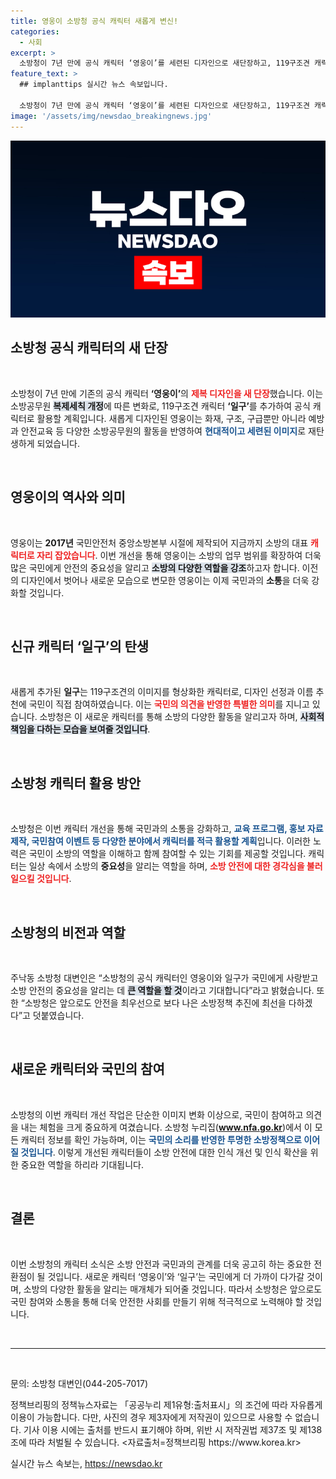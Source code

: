 ```yaml
---
title: 영웅이 소방청 공식 캐릭터 새롭게 변신!
categories:
  - 사회
excerpt: >
  소방청이 7년 만에 공식 캐릭터 ‘영웅이’를 세련된 디자인으로 새단장하고, 119구조견 캐릭터 ‘일구’를 추가했습니다. 변화된 캐릭터들을 통해 소방의 중요성을 알리고 국민과의 소통을 강화하겠다는 계획입니다!
feature_text: >
  ## implanttips 실시간 뉴스 속보입니다.

  소방청이 7년 만에 공식 캐릭터 ‘영웅이’를 세련된 디자인으로 새단장하고, 119구조견 캐릭터 ‘일구’를 추가했습니다. 변화된 캐릭터들을 통해 소방의 중요성을 알리고 국민과의 소통을 강화하겠다는 계획입니다!
image: '/assets/img/newsdao_breakingnews.jpg'
---
```


<p><img src="/assets/img/newsdao_breakingnews.jpg" alt="implanttips 속보" /></p>

<h2 data-ke-size="size26">소방청 공식 캐릭터의 새 단장</h2>

<p data-ke-size="size16">&nbsp;</p>

<p>소방청이 7년 만에 기존의 공식 캐릭터 <strong>‘영웅이’</strong>의 <b><span style="color: #ee2323;">제복 디자인을 새 단장</span></b>했습니다. 이는 소방공무원 <b><span style="background-color: #21538527;">복제세칙 개정</span></b>에 따른 변화로, 119구조견 캐릭터 <strong>‘일구’</strong>를 추가하여 공식 캐릭터로 활용할 계획입니다. 새롭게 디자인된 영웅이는 화재, 구조, 구급뿐만 아니라 예방과 안전교육 등 다양한 소방공무원의 활동을 반영하여 <b><span style="color: #1a5490;">현대적이고 세련된 이미지</span></b>로 재탄생하게 되었습니다.</p>

<p data-ke-size="size16">&nbsp;</p>

<h2 data-ke-size="size26">영웅이의 역사와 의미</h2>

<p data-ke-size="size16">&nbsp;</p>

<p>영웅이는 <strong>2017년</strong> 국민안전처 중앙소방본부 시절에 제작되어 지금까지 소방의 대표 <b><span style="color: #ee2323;">캐릭터로 자리 잡았습니다</span></b>. 이번 개선을 통해 영웅이는 소방의 업무 범위를 확장하여 더욱 많은 국민에게 안전의 중요성을 알리고 <b><span style="background-color: #21538527;">소방의 다양한 역할을 강조</span></b>하고자 합니다. 이전의 디자인에서 벗어나 새로운 모습으로 변모한 영웅이는 이제 국민과의 <strong>소통</strong>을 더욱 강화할 것입니다.</p>

<p data-ke-size="size16">&nbsp;</p>

<h2 data-ke-size="size26">신규 캐릭터 ‘일구’의 탄생</h2>

<p data-ke-size="size16">&nbsp;</p>

<p>새롭게 추가된 <strong>일구</strong>는 119구조견의 이미지를 형상화한 캐릭터로, 디자인 선정과 이름 추천에 국민이 직접 참여하였습니다. 이는 <b><span style="color: #ee2323;">국민의 의견을 반영한 특별한 의미</span></b>를 지니고 있습니다. 소방청은 이 새로운 캐릭터를 통해 소방의 다양한 활동을 알리고자 하며, <b><span style="background-color: #21538527;">사회적 책임을 다하는 모습을 보여줄 것입니다</span></b>.</p>

<p data-ke-size="size16">&nbsp;</p>

<h2 data-ke-size="size26">소방청 캐릭터 활용 방안</h2>

<p data-ke-size="size16">&nbsp;</p>

<p>소방청은 이번 캐릭터 개선을 통해 국민과의 소통을 강화하고, <b><span style="color: #1a5490;">교육 프로그램, 홍보 자료 제작, 국민참여 이벤트 등 다양한 분야에서 캐릭터를 적극 활용할 계획</span></b>입니다. 이러한 노력은 국민이 소방의 역할을 이해하고 함께 참여할 수 있는 기회를 제공할 것입니다. 캐릭터는 일상 속에서 소방의 <strong>중요성</strong>을 알리는 역할을 하며, <b><span style="color: #ee2323;">소방 안전에 대한 경각심을 불러일으킬 것입니다</span></b>.</p>

<p data-ke-size="size16">&nbsp;</p>

<h2 data-ke-size="size26">소방청의 비전과 역할</h2>

<p data-ke-size="size16">&nbsp;</p>

<p>주낙동 소방청 대변인은 “소방청의 공식 캐릭터인 영웅이와 일구가 국민에게 사랑받고 소방 안전의 중요성을 알리는 데 <b><span style="background-color: #21538527;">큰 역할을 할 것</span></b>이라고 기대합니다”라고 밝혔습니다. 또한 “소방청은 앞으로도 안전을 최우선으로 보다 나은 소방정책 추진에 최선을 다하겠다”고 덧붙였습니다.</p>

<p data-ke-size="size16">&nbsp;</p>

<h2 data-ke-size="size26">새로운 캐릭터와 국민의 참여</h2>

<p data-ke-size="size16">&nbsp;</p>

<p>소방청의 이번 캐릭터 개선 작업은 단순한 이미지 변화 이상으로, 국민이 참여하고 의견을 내는 체험을 크게 중요하게 여겼습니다. 소방청 누리집(<b><a href="www.nfa.go.kr" target="_blank">www.nfa.go.kr</a></b>)에서 이 모든 캐릭터 정보를 확인 가능하며, 이는 <b><span style="color: #1a5490;">국민의 소리를 반영한 투명한 소방정책으로 이어질 것입니다</span></b>. 이렇게 개선된 캐릭터들이 소방 안전에 대한 인식 개선 및 인식 확산을 위한 중요한 역할을 하리라 기대됩니다.</p>

<p data-ke-size="size16">&nbsp;</p>

<h2 data-ke-size="size26">결론</h2>

<p data-ke-size="size16">&nbsp;</p>

<p>이번 소방청의 캐릭터 소식은 소방 안전과 국민과의 관계를 더욱 공고히 하는 중요한 전환점이 될 것입니다. 새로운 캐릭터 ‘영웅이’와 ‘일구’는 국민에게 더 가까이 다가갈 것이며, 소방의 다양한 활동을 알리는 매개체가 되어줄 것입니다. 따라서 소방청은 앞으로도 국민 참여와 소통을 통해 더욱 안전한 사회를 만들기 위해 적극적으로 노력해야 할 것입니다. </p>

<p data-ke-size="size16">&nbsp;</p>

<hr />

<p data-ke-size="size16">&nbsp;</p>

<p>문의: 소방청 대변인(044-205-7017)</p>

<p>정책브리핑의 정책뉴스자료는 「공공누리 제1유형:출처표시」의 조건에 따라 자유롭게 이용이 가능합니다. 다만, 사진의 경우 제3자에게 저작권이 있으므로 사용할 수 없습니다. 기사 이용 시에는 출처를 반드시 표기해야 하며, 위반 시 저작권법 제37조 및 제138조에 따라 처벌될 수 있습니다. &lt;자료출처=정책브리핑 https://www.korea.kr></p>
실시간 뉴스 속보는, <a href="https://newsdao.kr" rel="dofollow">https://newsdao.kr</a>


